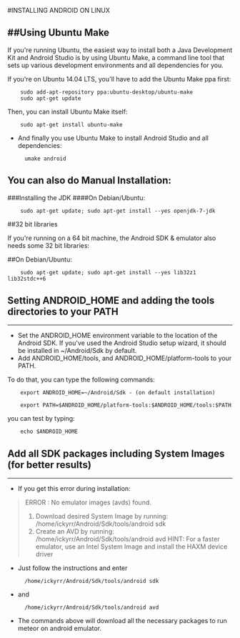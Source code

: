 #INSTALLING ANDROID ON LINUX

##Using Ubuntu Make
-------------------------------

If you're running Ubuntu, the easiest way to install both a Java Development Kit and Android Studio is by using Ubuntu Make, a command line tool that sets up various development environments and all dependencies for you.

If you're on Ubuntu 14.04 LTS, you'll have to add the Ubuntu Make ppa first:

		sudo add-apt-repository ppa:ubuntu-desktop/ubuntu-make
		sudo apt-get update

Then, you can install Ubuntu Make itself:

		sudo apt-get install ubuntu-make

- And finally you use Ubuntu Make to install Android Studio and all dependencies:

		umake android
## You can also do Manual Installation:

###Installing the JDK
####On Debian/Ubuntu:

		sudo apt-get update; sudo apt-get install --yes openjdk-7-jdk

##32 bit libraries

If you're running on a 64 bit machine, the Android SDK & emulator also needs some 32 bit libraries:

##On Debian/Ubuntu:

		sudo apt-get update; sudo apt-get install --yes lib32z1 lib32stdc++6

## Setting ANDROID_HOME and adding the tools directories to your PATH
------------------------------------


- Set the ANDROID_HOME environment variable to the location of the Android SDK. If you've used the Android Studio setup wizard, it should be installed in ~/Android/Sdk by default.
- Add ANDROID_HOME/tools, and ANDROID_HOME/platform-tools to your PATH.

To do that, you can type the following commands:

		export ANDROID_HOME=~/Android/Sdk - (on default installation)
		
		export PATH=$ANDROID_HOME/platform-tools:$ANDROID_HOME/tools:$PATH

you can test by typing:

		echo $ANDROID_HOME


## Add all SDK packages including System Images (for better results)
------------------------------------------------------

- If you get this error during installation:

>ERROR : No emulator images (avds) found.
>1. Download desired System Image by running: /home/ickyrr/Android/Sdk/tools/android sdk
>2. Create an AVD by running: /home/ickyrr/Android/Sdk/tools/android avd
>HINT: For a faster emulator, use an Intel System Image and install the HAXM device driver

- Just follow the instructions and enter 

		/home/ickyrr/Android/Sdk/tools/android sdk

- and

		/home/ickyrr/Android/Sdk/tools/android avd

- The commands above will download all the necessary packages to run meteor on android emulator.

